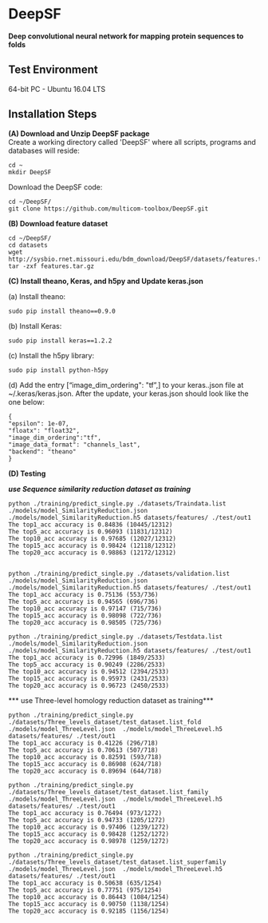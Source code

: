 # DeepSF

**Deep convolutional neural network for mapping protein sequences to folds**


Test Environment
--------------------------------------------------------------------------------------
64-bit PC - Ubuntu 16.04 LTS

Installation Steps
--------------------------------------------------------------------------------------

**(A) Download and Unzip DeepSF package**  
Create a working directory called 'DeepSF' where all scripts, programs and databases will reside:
```
cd ~
mkdir DeepSF
```
Download the DeepSF code:
```
cd ~/DeepSF/
git clone https://github.com/multicom-toolbox/DeepSF.git
```

**(B) Download feature dataset**  
```
cd ~/DeepSF/  
cd datasets 
wget http://sysbio.rnet.missouri.edu/bdm_download/DeepSF/datasets/features.tar.gz
tar -zxf features.tar.gz
```

**(C) Install theano, Keras, and h5py and Update keras.json**  

(a) Install theano: 
```
sudo pip install theano==0.9.0
```
(b) Install Keras:
```
sudo pip install keras==1.2.2
```
(c) Install the h5py library:  
```
sudo pip install python-h5py
```

(d) Add the entry [“image_dim_ordering": "tf”,] to your keras..json file at ~/.keras/keras.json. After the update, your keras.json should look like the one below:  
```
{
"epsilon": 1e-07,
"floatx": "float32",
"image_dim_ordering":"tf",
"image_data_format": "channels_last",
"backend": "theano"
}
```
**(D) Testing** 

***use Sequence similarity reduction dataset as training***
```
python ./training/predict_single.py ./datasets/Traindata.list ./models/model_SimilarityReduction.json  ./models/model_SimilarityReduction.h5 datasets/features/ ./test/out1
The top1_acc accuracy is 0.84836 (10445/12312)
The top5_acc accuracy is 0.96093 (11831/12312)
The top10_acc accuracy is 0.97685 (12027/12312)
The top15_acc accuracy is 0.98424 (12118/12312)
The top20_acc accuracy is 0.98863 (12172/12312)


python ./training/predict_single.py ./datasets/validation.list ./models/model_SimilarityReduction.json  ./models/model_SimilarityReduction.h5 datasets/features/ ./test/out1
The top1_acc accuracy is 0.75136 (553/736)
The top5_acc accuracy is 0.94565 (696/736)
The top10_acc accuracy is 0.97147 (715/736)
The top15_acc accuracy is 0.98098 (722/736)
The top20_acc accuracy is 0.98505 (725/736)

python ./training/predict_single.py ./datasets/Testdata.list ./models/model_SimilarityReduction.json  ./models/model_SimilarityReduction.h5 datasets/features/ ./test/out1
The top1_acc accuracy is 0.72996 (1849/2533)
The top5_acc accuracy is 0.90249 (2286/2533)
The top10_acc accuracy is 0.94512 (2394/2533)
The top15_acc accuracy is 0.95973 (2431/2533)
The top20_acc accuracy is 0.96723 (2450/2533)
```

*** use Three-level homology reduction dataset as training***
```
python ./training/predict_single.py ./datasets/Three_levels_dataset/test_dataset.list_fold ./models/model_ThreeLevel.json  ./models/model_ThreeLevel.h5 datasets/features/ ./test/out1
The top1_acc accuracy is 0.41226 (296/718)
The top5_acc accuracy is 0.70613 (507/718)
The top10_acc accuracy is 0.82591 (593/718)
The top15_acc accuracy is 0.86908 (624/718)
The top20_acc accuracy is 0.89694 (644/718)

python ./training/predict_single.py ./datasets/Three_levels_dataset/test_dataset.list_family ./models/model_ThreeLevel.json  ./models/model_ThreeLevel.h5 datasets/features/ ./test/out1
The top1_acc accuracy is 0.76494 (973/1272)
The top5_acc accuracy is 0.94733 (1205/1272)
The top10_acc accuracy is 0.97406 (1239/1272)
The top15_acc accuracy is 0.98428 (1252/1272)
The top20_acc accuracy is 0.98978 (1259/1272)

python ./training/predict_single.py ./datasets/Three_levels_dataset/test_dataset.list_superfamily ./models/model_ThreeLevel.json  ./models/model_ThreeLevel.h5 datasets/features/ ./test/out1
The top1_acc accuracy is 0.50638 (635/1254)
The top5_acc accuracy is 0.77751 (975/1254)
The top10_acc accuracy is 0.86443 (1084/1254)
The top15_acc accuracy is 0.90750 (1138/1254)
The top20_acc accuracy is 0.92185 (1156/1254)
```
